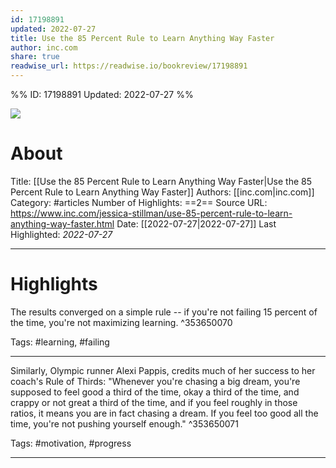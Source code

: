 ```yaml
---
id: 17198891
updated: 2022-07-27
title: Use the 85 Percent Rule to Learn Anything Way Faster
author: inc.com
share: true
readwise_url: https://readwise.io/bookreview/17198891
---
```


%%
ID: 17198891
Updated: 2022-07-27
%%

![]( https://readwise-assets.s3.amazonaws.com/static/images/article1.be68295a7e40.png)

# About
Title: [[Use the 85 Percent Rule to Learn Anything Way Faster|Use the 85 Percent Rule to Learn Anything Way Faster]]
Authors: [[inc.com|inc.com]]
Category: #articles
Number of Highlights: ==2==
Source URL: https://www.inc.com/jessica-stillman/use-85-percent-rule-to-learn-anything-way-faster.html
Date: [[2022-07-27|2022-07-27]]
Last Highlighted: *2022-07-27*

---

# Highlights

The results converged on a simple rule -- if you're not failing 15 percent of the time, you're not maximizing learning. ^353650070

Tags: #learning, #failing

---
Similarly, Olympic runner Alexi Pappis, credits much of her success to ​​her coach's Rule of Thirds: "Whenever you're chasing a big dream, you're supposed to feel good a third of the time, okay a third of the time, and crappy or not great a third of the time, and if you feel roughly in those ratios, it means you are in fact chasing a dream. If you feel too good all the time, you're not pushing yourself enough." ^353650071

Tags: #motivation, #progress

---